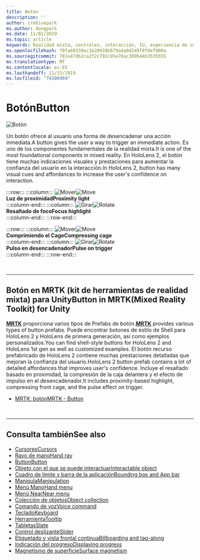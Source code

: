 ```yaml
---
title: Botón
description: ''
author: cre8ivepark
ms.author: dongpark
ms.date: 11/01/2019
ms.topic: article
keywords: Realidad mixta, controles, interacción, IU, experiencia de usuario
ms.openlocfilehash: f0fa69239ec1b20938b679a4a04549f8f8ef900a
ms.sourcegitcommit: 781e47db2ca2f2c792c95e76ac309b44b3535555
ms.translationtype: MT
ms.contentlocale: es-ES
ms.lasthandoff: 11/15/2019
ms.locfileid: "74106084"
---
```

# <a name="button"></a><span data-ttu-id="f9ecb-103">Botón</span><span class="sxs-lookup"><span data-stu-id="f9ecb-103">Button</span></span>

![Botón](images/UX/UX_Hero_Button.jpg)

<span data-ttu-id="f9ecb-105">Un botón ofrece al usuario una forma de desencadenar una acción inmediata.</span><span class="sxs-lookup"><span data-stu-id="f9ecb-105">A button gives the user a way to trigger an immediate action.</span></span> <span data-ttu-id="f9ecb-106">Es uno de los componentes fundamentales de la realidad mixta.</span><span class="sxs-lookup"><span data-stu-id="f9ecb-106">It is one of the most foundational components in mixed reality.</span></span> <span data-ttu-id="f9ecb-107">En HoloLens 2, el botón tiene muchas indicaciones visuales y prestaciones para aumentar la confianza del usuario en la interacción.</span><span class="sxs-lookup"><span data-stu-id="f9ecb-107">In HoloLens 2, button has many visual cues and affordances to increase the user's confidence on interaction.</span></span> 


:::row:::
    :::column:::
       <span data-ttu-id="f9ecb-108">![Mover](images/UX/UX_Button_Affordance_ProximityLight.jpg)</span><span class="sxs-lookup"><span data-stu-id="f9ecb-108">![Move](images/UX/UX_Button_Affordance_ProximityLight.jpg)</span></span><br>
       <span data-ttu-id="f9ecb-109">**Luz de proximidad**</span><span class="sxs-lookup"><span data-stu-id="f9ecb-109">**Proximity light**</span></span><br>
    :::column-end:::
    :::column:::
       <span data-ttu-id="f9ecb-110">![Girar](images/UX/UX_Button_Affordance_FocusHighlight.jpg)</span><span class="sxs-lookup"><span data-stu-id="f9ecb-110">![Rotate](images/UX/UX_Button_Affordance_FocusHighlight.jpg)</span></span><br>
        <span data-ttu-id="f9ecb-111">**Resaltado de foco**</span><span class="sxs-lookup"><span data-stu-id="f9ecb-111">**Focus highlight**</span></span><br>
    :::column-end:::
:::row-end:::

:::row:::
    :::column:::
       <span data-ttu-id="f9ecb-112">![Mover](images/UX/UX_Button_Affordance_Compression.jpg)</span><span class="sxs-lookup"><span data-stu-id="f9ecb-112">![Move](images/UX/UX_Button_Affordance_Compression.jpg)</span></span><br>
       <span data-ttu-id="f9ecb-113">**Comprimiendo el Cage**</span><span class="sxs-lookup"><span data-stu-id="f9ecb-113">**Compressing cage**</span></span><br>
    :::column-end:::
    :::column:::
       <span data-ttu-id="f9ecb-114">![Girar](images/UX/UX_Button_Affordance_Pulse.jpg)</span><span class="sxs-lookup"><span data-stu-id="f9ecb-114">![Rotate](images/UX/UX_Button_Affordance_Pulse.jpg)</span></span><br>
        <span data-ttu-id="f9ecb-115">**Pulso en desencadenador**</span><span class="sxs-lookup"><span data-stu-id="f9ecb-115">**Pulse on trigger**</span></span><br>
    :::column-end:::
:::row-end:::

<br>


---

## <a name="button-in-mrtkmixed-reality-toolkit-for-unity"></a><span data-ttu-id="f9ecb-116">Botón en MRTK (kit de herramientas de realidad mixta) para Unity</span><span class="sxs-lookup"><span data-stu-id="f9ecb-116">Button in MRTK(Mixed Reality Toolkit) for Unity</span></span>
<span data-ttu-id="f9ecb-117">**[MRTK](https://github.com/Microsoft/MixedRealityToolkit-Unity)** proporciona varios tipos de Prefabs de botón.</span><span class="sxs-lookup"><span data-stu-id="f9ecb-117">**[MRTK](https://github.com/Microsoft/MixedRealityToolkit-Unity)** provides various types of button prefabs.</span></span> <span data-ttu-id="f9ecb-118">Puede encontrar botones de estilo de Shell para HoloLens 2 y HoloLens de primera generación, así como ejemplos personalizados.</span><span class="sxs-lookup"><span data-stu-id="f9ecb-118">You can find shell-style buttons for HoloLens 2 and HoloLens 1st gen as well as customized examples.</span></span> <span data-ttu-id="f9ecb-119">El botón recurso prefabricado de HoloLens 2 contiene muchas prestaciones detalladas que mejoran la confianza del usuario.</span><span class="sxs-lookup"><span data-stu-id="f9ecb-119">HoloLens 2 button prefab contains a lot of detailed affordances that improves user's confidence.</span></span> <span data-ttu-id="f9ecb-120">Incluye el resaltado basado en proximidad, la compresión de la caja delantera y el efecto de impulso en el desencadenador.</span><span class="sxs-lookup"><span data-stu-id="f9ecb-120">It includes proximity-based highlight, compressing front cage, and the pulse effect on trigger.</span></span>

* [<span data-ttu-id="f9ecb-121">MRTK: botón</span><span class="sxs-lookup"><span data-stu-id="f9ecb-121">MRTK - Button</span></span>](https://microsoft.github.io/MixedRealityToolkit-Unity/Documentation/README_Button.html)



<br>

---


## <a name="see-also"></a><span data-ttu-id="f9ecb-122">Consulta también</span><span class="sxs-lookup"><span data-stu-id="f9ecb-122">See also</span></span>

* [<span data-ttu-id="f9ecb-123">Cursores</span><span class="sxs-lookup"><span data-stu-id="f9ecb-123">Cursors</span></span>](cursors.md)
* [<span data-ttu-id="f9ecb-124">Rayo de mano</span><span class="sxs-lookup"><span data-stu-id="f9ecb-124">Hand ray</span></span>](point-and-commit.md)
* [<span data-ttu-id="f9ecb-125">Button</span><span class="sxs-lookup"><span data-stu-id="f9ecb-125">Button</span></span>](button.md)
* [<span data-ttu-id="f9ecb-126">Objeto con el que se puede interactuar</span><span class="sxs-lookup"><span data-stu-id="f9ecb-126">Interactable object</span></span>](interactable-object.md)
* [<span data-ttu-id="f9ecb-127">Cuadro de límite y barra de la aplicación</span><span class="sxs-lookup"><span data-stu-id="f9ecb-127">Bounding box and App bar</span></span>](app-bar-and-bounding-box.md)
* [<span data-ttu-id="f9ecb-128">Manipula</span><span class="sxs-lookup"><span data-stu-id="f9ecb-128">Manipulation</span></span>](direct-manipulation.md)
* [<span data-ttu-id="f9ecb-129">Menú Mano</span><span class="sxs-lookup"><span data-stu-id="f9ecb-129">Hand menu</span></span>](hand-menu.md)
* [<span data-ttu-id="f9ecb-130">Menú Near</span><span class="sxs-lookup"><span data-stu-id="f9ecb-130">Near menu</span></span>](near-menu.md)
* [<span data-ttu-id="f9ecb-131">Colección de objetos</span><span class="sxs-lookup"><span data-stu-id="f9ecb-131">Object collection</span></span>](object-collection.md)
* [<span data-ttu-id="f9ecb-132">Comando de voz</span><span class="sxs-lookup"><span data-stu-id="f9ecb-132">Voice command</span></span>](voice-input.md)
* [<span data-ttu-id="f9ecb-133">Teclado</span><span class="sxs-lookup"><span data-stu-id="f9ecb-133">Keyboard</span></span>](keyboard.md)
* [<span data-ttu-id="f9ecb-134">Herramienta</span><span class="sxs-lookup"><span data-stu-id="f9ecb-134">Tooltip</span></span>](tooltip.md)
* [<span data-ttu-id="f9ecb-135">Tabletas</span><span class="sxs-lookup"><span data-stu-id="f9ecb-135">Slate</span></span>](slate.md)
* [<span data-ttu-id="f9ecb-136">Control deslizante</span><span class="sxs-lookup"><span data-stu-id="f9ecb-136">Slider</span></span>](slider.md)
* [<span data-ttu-id="f9ecb-137">Etiquetado y vista frontal continua</span><span class="sxs-lookup"><span data-stu-id="f9ecb-137">Billboarding and tag-along</span></span>](billboarding-and-tag-along.md)
* [<span data-ttu-id="f9ecb-138">Indicación del progreso</span><span class="sxs-lookup"><span data-stu-id="f9ecb-138">Displaying progress</span></span>](progress.md)
* [<span data-ttu-id="f9ecb-139">Magnetismo de superficie</span><span class="sxs-lookup"><span data-stu-id="f9ecb-139">Surface magnetism</span></span>](surface-magnetism.md)
